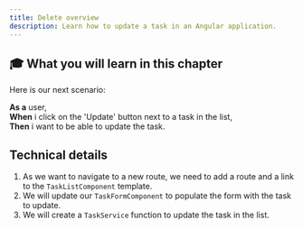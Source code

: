 ```yaml
---
title: Delete overview
description: Learn how to update a task in an Angular application.
---
```


## 	🎓 What you will learn in this chapter

Here is our next scenario:

**As a** user,  
**When** i click on the 'Update' button next to a task in the list,  
**Then** i want to be able to update the task.

## Technical details

1. As we want to navigate to a new route, we need to add a route and a link to the `TaskListComponent` template.
2. We will update our `TaskFormComponent` to populate the form with the task to update.
3. We will create a `TaskService` function to update the task in the list.



